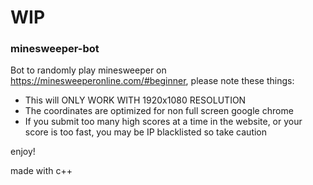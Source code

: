 # WIP

### minesweeper-bot

Bot to randomly play minesweeper on https://minesweeperonline.com/#beginner, please note these things:

- This will ONLY WORK WITH 1920x1080 RESOLUTION
- The coordinates are optimized for non full screen google chrome
- If you submit too many high scores at a time in the website, or your score is too fast, you may be IP blacklisted so take caution

enjoy!




made with c++

